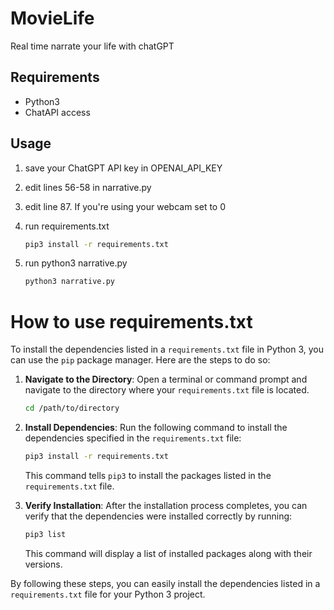 # MovieLife
 Real time narrate your life with chatGPT

## Requirements

- Python3
- ChatAPI access 

## Usage
1. save your ChatGPT API key in OPENAI_API_KEY
2. edit lines 56-58 in narrative.py
3. edit line 87. If you're using your webcam set to 0
4. run requirements.txt

   ```bash
   pip3 install -r requirements.txt
   ```

5. run python3 narrative.py

   ```bash
   python3 narrative.py
   ```



# How to use requirements.txt

To install the dependencies listed in a `requirements.txt` file in Python 3, you can use the `pip` package manager. Here are the steps to do so:

1. **Navigate to the Directory**: Open a terminal or command prompt and navigate to the directory where your `requirements.txt` file is located.

   ```bash
   cd /path/to/directory
   ```

2. **Install Dependencies**: Run the following command to install the dependencies specified in the `requirements.txt` file:

   ```bash
   pip3 install -r requirements.txt
   ```

   This command tells `pip3` to install the packages listed in the `requirements.txt` file.

3. **Verify Installation**: After the installation process completes, you can verify that the dependencies were installed correctly by running:

   ```bash
   pip3 list
   ```

   This command will display a list of installed packages along with their versions.

By following these steps, you can easily install the dependencies listed in a `requirements.txt` file for your Python 3 project.
